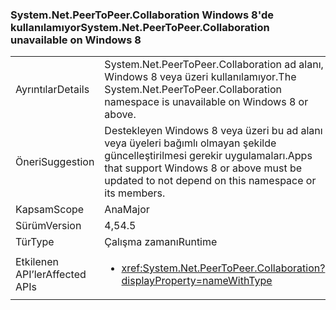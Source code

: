 ### <a name="systemnetpeertopeercollaboration-unavailable-on-windows-8"></a><span data-ttu-id="5ebae-101">System.Net.PeerToPeer.Collaboration Windows 8'de kullanılamıyor</span><span class="sxs-lookup"><span data-stu-id="5ebae-101">System.Net.PeerToPeer.Collaboration unavailable on Windows 8</span></span>

|   |   |
|---|---|
|<span data-ttu-id="5ebae-102">Ayrıntılar</span><span class="sxs-lookup"><span data-stu-id="5ebae-102">Details</span></span>|<span data-ttu-id="5ebae-103">System.Net.PeerToPeer.Collaboration ad alanı, Windows 8 veya üzeri kullanılamıyor.</span><span class="sxs-lookup"><span data-stu-id="5ebae-103">The System.Net.PeerToPeer.Collaboration namespace is unavailable on Windows 8 or above.</span></span>|
|<span data-ttu-id="5ebae-104">Öneri</span><span class="sxs-lookup"><span data-stu-id="5ebae-104">Suggestion</span></span>|<span data-ttu-id="5ebae-105">Destekleyen Windows 8 veya üzeri bu ad alanı veya üyeleri bağımlı olmayan şekilde güncelleştirilmesi gerekir uygulamaları.</span><span class="sxs-lookup"><span data-stu-id="5ebae-105">Apps that support Windows 8 or above must be updated to not depend on this namespace or its members.</span></span>|
|<span data-ttu-id="5ebae-106">Kapsam</span><span class="sxs-lookup"><span data-stu-id="5ebae-106">Scope</span></span>|<span data-ttu-id="5ebae-107">Ana</span><span class="sxs-lookup"><span data-stu-id="5ebae-107">Major</span></span>|
|<span data-ttu-id="5ebae-108">Sürüm</span><span class="sxs-lookup"><span data-stu-id="5ebae-108">Version</span></span>|<span data-ttu-id="5ebae-109">4,5</span><span class="sxs-lookup"><span data-stu-id="5ebae-109">4.5</span></span>|
|<span data-ttu-id="5ebae-110">Tür</span><span class="sxs-lookup"><span data-stu-id="5ebae-110">Type</span></span>|<span data-ttu-id="5ebae-111">Çalışma zamanı</span><span class="sxs-lookup"><span data-stu-id="5ebae-111">Runtime</span></span>|
|<span data-ttu-id="5ebae-112">Etkilenen API’ler</span><span class="sxs-lookup"><span data-stu-id="5ebae-112">Affected APIs</span></span>|<ul><li><xref:System.Net.PeerToPeer.Collaboration?displayProperty=nameWithType></li></ul>|

